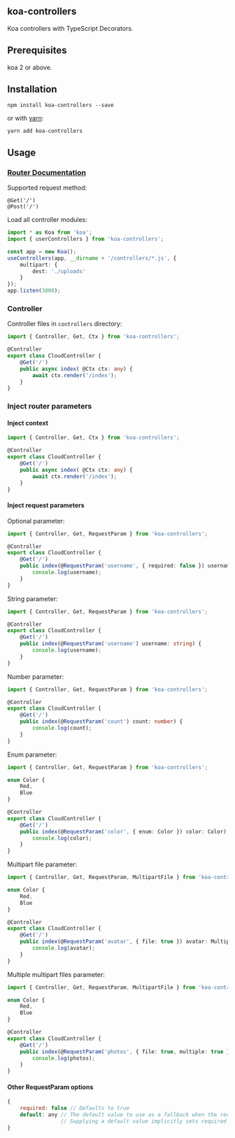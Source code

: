 koa-controllers
---------------

Koa controllers with TypeScript Decorators.

## Prerequisites
koa 2 or above.


## Installation
```
npm install koa-controllers --save
```
or with [yarn](https://github.com/yarnpkg/yarn):
```
yarn add koa-controllers
```

## Usage
### [Router Documentation](https://github.com/alexmingoia/koa-router)

Supported request method:
```
@Get('/')
@Post('/')
```

Load all controller modules:
```typescript
import * as Koa from 'koa';
import { userControllers } from 'koa-controllers';

const app = new Koa();
useControllers(app, __dirname + '/controllers/*.js', {
    multipart: {
        dest: './uploads'
    }
});
app.listen(3000);
```

### Controller
Controller files in `controllers` directory:
```typescript
import { Controller, Get, Ctx } from 'koa-controllers';

@Controller
export class CloudController {
    @Get('/')
    public async index( @Ctx ctx: any) {
        await ctx.render('/index');
    }
}
```

### Inject router parameters

#### Inject context

```typescript
import { Controller, Get, Ctx } from 'koa-controllers';

@Controller
export class CloudController {
    @Get('/')
    public async index( @Ctx ctx: any) {
        await ctx.render('/index');
    }
}
```

#### Inject request parameters

Optional parameter:
```typescript
import { Controller, Get, RequestParam } from 'koa-controllers';

@Controller
export class CloudController {
    @Get('/')
    public index(@RequestParam('username', { required: false }) username: string) {
        console.log(username);
    }
}
```

String parameter:
```typescript
import { Controller, Get, RequestParam } from 'koa-controllers';

@Controller
export class CloudController {
    @Get('/')
    public index(@RequestParam('username') username: string) {
        console.log(username);
    }
}
```

Number parameter:
```typescript
import { Controller, Get, RequestParam } from 'koa-controllers';

@Controller
export class CloudController {
    @Get('/')
    public index(@RequestParam('count') count: number) {
        console.log(count);
    }
}
```

Enum parameter:
```typescript
import { Controller, Get, RequestParam } from 'koa-controllers';

enum Color {
    Red,
    Blue
}

@Controller
export class CloudController {
    @Get('/')
    public index(@RequestParam('color', { enum: Color }) color: Color) {
        console.log(color);
    }
}
```

Multipart file parameter:
```typescript
import { Controller, Get, RequestParam, MultipartFile } from 'koa-controllers';

enum Color {
    Red,
    Blue
}

@Controller
export class CloudController {
    @Get('/')
    public index(@RequestParam('avatar', { file: true }) avatar: MultipartFile) {
        console.log(avatar);
    }
}
```

Multiple multipart files parameter:
```typescript
import { Controller, Get, RequestParam, MultipartFile } from 'koa-controllers';

enum Color {
    Red,
    Blue
}

@Controller
export class CloudController {
    @Get('/')
    public index(@RequestParam('photos', { file: true, multiple: true }) photos: MultipartFile[]) {
        console.log(photos);
    }
}
```

#### Other RequestParam options
```javascript
{
    required: false // Defaults to true
    default: any // The default value to use as a fallback when the request parameter is not provided or has an empty value.
                 // Supplying a default value implicitly sets required to false.
}
```
